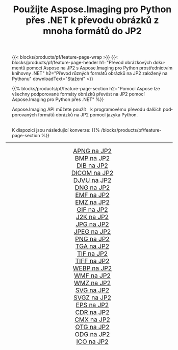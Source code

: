 ﻿---
title: Použijte Aspose.Imaging pro Python přes .NET k převodu obrázků z mnoha formátů do JP2 
weight: 3920
url: /cs/python-net/conversion/to/jp2 
lang: cs
langdirlevel: 2
locales: zh-hans,ja,it,ru,de,es,fr,nl,id,lt,pl,pt,vi,tr,ko,zh-hant,ar,hi,th,sv,cs,uk,he
description: Aspose.Imaging pro Python přes knihovnu .NET můžete použít k převodu z různých formátů do JP2
---

{{< blocks/products/pf/feature-page-wrap >}}
{{< blocks/products/pf/feature-page-header h1="Převod obrázkových dokumentů pomocí Aspose na JP2 s Aspose.Imaging pro Python prostřednictvím knihovny .NET" h2="Převod různých formátů obrázků na JP2 založený na Pythonu" downloadText="Stažení" >}}


{{% blocks/products/pf/feature-page-section  h2="Pomocí Aspose lze všechny podporované formáty obrázků převést na JP2 pomocí Aspose.Imaging pro Python přes .NET" %}}
<p align=justify>Aspose.Imaging API můžete použít   k programovému převodu dalších podporovaných formátů obrázků na JP2 pomocí jazyka Python.</p>
<br/>
K dispozici jsou následující konverze:
{{% /blocks/products/pf/feature-page-section %}}
<div class="container-fluid productfamilypage bg-gray">
    <div class="convertypes bg-gray agp-content section">
        <div class="container">
		<hr style="margin-left:-20px;"/>
		<div class="row other-converters" style="gap: 10px;font-size: 19px;text-align:center;">
		    <div class='col-md-2 other-converter remove-lp remove-rp'><a href="/imaging/cs/python-net/conversion/apng-to-jp2" style="padding:15px;">APNG na JP2</a></div>
<div class='col-md-2 other-converter remove-lp remove-rp'><a href="/imaging/cs/python-net/conversion/bmp-to-jp2" style="padding:15px;">BMP na JP2</a></div>
<div class='col-md-2 other-converter remove-lp remove-rp'><a href="/imaging/cs/python-net/conversion/dib-to-jp2" style="padding:15px;">DIB na JP2</a></div>
<div class='col-md-2 other-converter remove-lp remove-rp'><a href="/imaging/cs/python-net/conversion/dicom-to-jp2" style="padding:15px;">DICOM na JP2</a></div>
<div class='col-md-2 other-converter remove-lp remove-rp'><a href="/imaging/cs/python-net/conversion/djvu-to-jp2" style="padding:15px;">DJVU na JP2</a></div>
<div class='col-md-2 other-converter remove-lp remove-rp'><a href="/imaging/cs/python-net/conversion/dng-to-jp2" style="padding:15px;">DNG na JP2</a></div>
<div class='col-md-2 other-converter remove-lp remove-rp'><a href="/imaging/cs/python-net/conversion/emf-to-jp2" style="padding:15px;">EMF na JP2</a></div>
<div class='col-md-2 other-converter remove-lp remove-rp'><a href="/imaging/cs/python-net/conversion/emz-to-jp2" style="padding:15px;">EMZ na JP2</a></div>
<div class='col-md-2 other-converter remove-lp remove-rp'><a href="/imaging/cs/python-net/conversion/gif-to-jp2" style="padding:15px;">GIF na JP2</a></div>
<div class='col-md-2 other-converter remove-lp remove-rp'><a href="/imaging/cs/python-net/conversion/j2k-to-jp2" style="padding:15px;">J2K na JP2</a></div>
<div class='col-md-2 other-converter remove-lp remove-rp'><a href="/imaging/cs/python-net/conversion/jpg-to-jp2" style="padding:15px;">JPG na JP2</a></div>
<div class='col-md-2 other-converter remove-lp remove-rp'><a href="/imaging/cs/python-net/conversion/jpeg-to-jp2" style="padding:15px;">JPEG na JP2</a></div>
<div class='col-md-2 other-converter remove-lp remove-rp'><a href="/imaging/cs/python-net/conversion/png-to-jp2" style="padding:15px;">PNG na JP2</a></div>
<div class='col-md-2 other-converter remove-lp remove-rp'><a href="/imaging/cs/python-net/conversion/tga-to-jp2" style="padding:15px;">TGA na JP2</a></div>
<div class='col-md-2 other-converter remove-lp remove-rp'><a href="/imaging/cs/python-net/conversion/tif-to-jp2" style="padding:15px;">TIF na JP2</a></div>
<div class='col-md-2 other-converter remove-lp remove-rp'><a href="/imaging/cs/python-net/conversion/tiff-to-jp2" style="padding:15px;">TIFF na JP2</a></div>
<div class='col-md-2 other-converter remove-lp remove-rp'><a href="/imaging/cs/python-net/conversion/webp-to-jp2" style="padding:15px;">WEBP na JP2</a></div>
<div class='col-md-2 other-converter remove-lp remove-rp'><a href="/imaging/cs/python-net/conversion/wmf-to-jp2" style="padding:15px;">WMF na JP2</a></div>
<div class='col-md-2 other-converter remove-lp remove-rp'><a href="/imaging/cs/python-net/conversion/wmz-to-jp2" style="padding:15px;">WMZ na JP2</a></div>
<div class='col-md-2 other-converter remove-lp remove-rp'><a href="/imaging/cs/python-net/conversion/svg-to-jp2" style="padding:15px;">SVG na JP2</a></div>
<div class='col-md-2 other-converter remove-lp remove-rp'><a href="/imaging/cs/python-net/conversion/svgz-to-jp2" style="padding:15px;">SVGZ na JP2</a></div>
<div class='col-md-2 other-converter remove-lp remove-rp'><a href="/imaging/cs/python-net/conversion/eps-to-jp2" style="padding:15px;">EPS na JP2</a></div>
<div class='col-md-2 other-converter remove-lp remove-rp'><a href="/imaging/cs/python-net/conversion/cdr-to-jp2" style="padding:15px;">CDR na JP2</a></div>
<div class='col-md-2 other-converter remove-lp remove-rp'><a href="/imaging/cs/python-net/conversion/cmx-to-jp2" style="padding:15px;">CMX na JP2</a></div>
<div class='col-md-2 other-converter remove-lp remove-rp'><a href="/imaging/cs/python-net/conversion/otg-to-jp2" style="padding:15px;">OTG na JP2</a></div>
<div class='col-md-2 other-converter remove-lp remove-rp'><a href="/imaging/cs/python-net/conversion/odg-to-jp2" style="padding:15px;">ODG na JP2</a></div>
<div class='col-md-2 other-converter remove-lp remove-rp'><a href="/imaging/cs/python-net/conversion/ico-to-jp2" style="padding:15px;">ICO na JP2</a></div>
                </div>
        </div>
    </div>
</div>
<br/>

